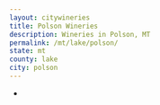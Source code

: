 ```yaml
---
layout: citywineries
title: Polson Wineries
description: Wineries in Polson, MT
permalink: /mt/lake/polson/
state: mt
county: lake
city: polson
---
```

-
